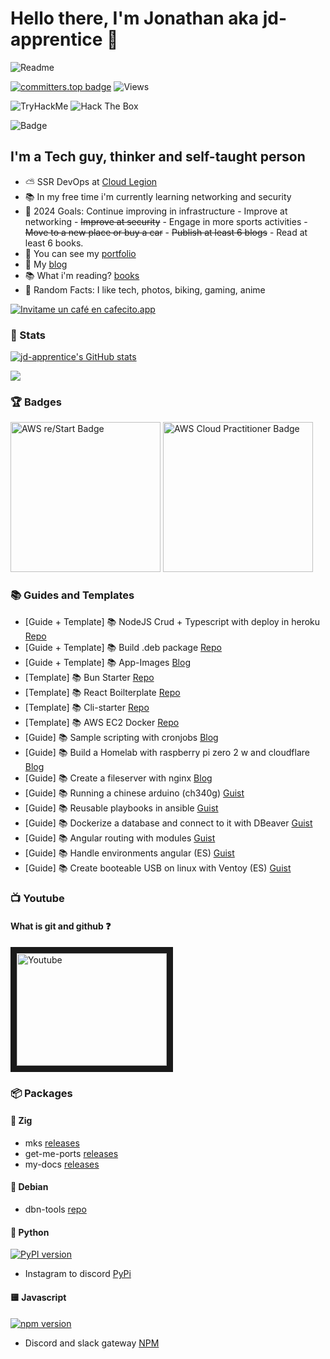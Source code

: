 # Hello there, I'm Jonathan aka jd-apprentice 👋

![Readme](./Image.gif)

[![committers.top badge](https://user-badge.committers.top/argentina/jd-apprentice.svg)](https://user-badge.committers.top/argentina/jd-apprentice)
![Views](https://komarev.com/ghpvc/?username=jd-apprentice)

<div>
  <img src="https://tryhackme-badges.s3.amazonaws.com/jd.apprentice.png" alt="TryHackMe">
  <img src="http://www.hackthebox.eu/badge/image/834305" alt="Hack The Box">
</div>

![Badge](https://www.codewars.com/users/jd_apprentice/badges/large)

## I'm a Tech guy, thinker and self-taught person

- ⛅ SSR DevOps at [Cloud Legion]
- 📚 In my free time i'm currently learning networking and security
- 📕 2024 Goals: Continue improving in infrastructure - Improve at networking - ~~Improve at security~~ - Engage in more sports activities - ~~Move to a new place or buy a car~~ - ~~Publish at least 6 blogs~~ - Read at least 6 books.
- 💼 You can see my [portfolio]
- 📰 My [blog]
- 📚 What i'm reading? [books]
- 🔎 Random Facts: I like tech, photos, biking, gaming, anime

[![Invitame un café en cafecito.app](https://cdn.cafecito.app/imgs/buttons/button_5.svg)](https://cafecito.app/dyallo)

### 🏅 Stats

<a href="http://www.github.com/jd-apprentice"><img src="https://github-readme-stats.vercel.app/api?username=jd-apprentice&show_icons=true&hide=&count_private=true&title_color=0891b2&text_color=ffffff&icon_color=0891b2&bg_color=1c1917&hide_border=true&show_icons=true" alt="jd-apprentice's GitHub stats" /></a>

<a href="http://www.github.com/jd-apprentice"><img src="https://github-readme-streak-stats.herokuapp.com/?user=jd-apprentice&stroke=ffffff&background=1c1917&ring=0891b2&fire=0891b2&currStreakNum=ffffff&currStreakLabel=0891b2&sideNums=ffffff&sideLabels=ffffff&dates=ffffff&hide_border=true" /></a>

### 🏆 Badges

<div>
<img width="240" height="240" src="https://images.credly.com/size/340x340/images/44e2c252-5d19-4574-9646-005f7225bf53/image.png" alt="AWS re/Start Badge">

<img width="240" height="240" src="https://images.credly.com/size/340x340/images/2784d0d8-327c-406f-971e-9f0e15097003/image.png" alt="AWS Cloud Practitioner Badge">
</div>

### 📚 Guides and Templates

- [Guide + Template] 📚 NodeJS Crud + Typescript with deploy in heroku [Repo](https://github.com/jd-apprentice/Node-TS)
- [Guide + Template] 📚 Build .deb package [Repo](https://github.com/jd-apprentice/debian-package-base)
- [Guide + Template] 📚 App-Images [Blog](https://blog.jonathan.com.ar/mastering-appimages-a-step-by-step-guide-to-building-and-distributing-cross-platform-applications)
- [Template] 📚 Bun Starter [Repo](https://github.com/jd-apprentice/jd-bun)
- [Template] 📚 React Boilterplate [Repo](https://github.com/jd-apprentice/React-Boilerplate)
- [Template] 📚 Cli-starter [Repo](https://github.com/jd-apprentice/cli-template)
- [Template] 📚 AWS EC2 Docker [Repo](https://github.com/jd-apprentice/base-web-server)
- [Guide] 📚 Sample scripting with cronjobs [Blog](https://blog.jonathan.com.ar/bash-scripting-and-cronjobs)
- [Guide] 📚 Build a Homelab with raspberry pi zero 2 w and cloudflare [Blog](https://blog.jonathan.com.ar/build-your-own-homelab-with-a-raspberry-pi-zero-2-w-and-cloudflare-zero-trust)
- [Guide] 📚 Create a fileserver with nginx [Blog](https://blog.jonathan.com.ar/sharing-files-made-easy-a-step-by-step-guide-to-online-folder-sharing-with-nginx)
- [Guide] 📚 Running a chinese arduino (ch340g) [Guist](https://gist.github.com/jd-apprentice/f1d1a9a526b42c8313ddb021c968ece7)
- [Guide] 📚 Reusable playbooks in ansible [Guist](https://gist.github.com/jd-apprentice/74b768294635862e7b238e7072d6011e)
- [Guide] 📚 Dockerize a database and connect to it with DBeaver [Guist](https://gist.github.com/jd-apprentice/5818628a7815975b1e56e00c5e87704a)
- [Guide] 📚 Angular routing with modules [Guist](https://gist.github.com/jd-apprentice/c41f7c040200daaee836c5dc9f29683d)
- [Guide] 📚 Handle environments angular (ES) [Guist](https://gist.github.com/jd-apprentice/545258fe9c9a38f59adef53616b29232)
- [Guide] 📚 Create booteable USB on linux with Ventoy (ES) [Guist](https://gist.github.com/jd-apprentice/e9436b870247ed303949dbec789861cc)

### 📺 Youtube

#### What is git and github ❓
<a href="http://www.youtube.com/watch?feature=player_embedded&v=yusKpPVGLWg
" target="_blank"><img src="http://img.youtube.com/vi/yusKpPVGLWg/0.jpg" 
alt="Youtube" width="240" height="180" border="10" /></a>

### 📦 Packages

#### 🦧 Zig

- mks [releases](https://github.com/jd-apprentice/hacking-tools/releases)
- get-me-ports [releases](https://github.com/jd-apprentice/hacking-tools/releases)
- my-docs [releases](https://github.com/jd-apprentice/my-docs/releases)

#### 🍎 Debian

- dbn-tools [repo](https://github.com/jd-apprentice/dbn-tools)

#### 🐍 Python
[![PyPI version](https://badge.fury.io/py/instagram-to-discord.svg)](https://badge.fury.io/py/instagram-to-discord)
- Instagram to discord [PyPi](https://pypi.org/project/instagram-to-discord/)

#### 🟨 Javascript
[![npm version](https://badge.fury.io/js/discord-slack-gateway.svg)](https://badge.fury.io/js/discord-slack-gateway)
- Discord and slack gateway [NPM](https://www.npmjs.com/package/discord-slack-gateway)

[Cloud Legion]: https://cloudlegion.com.ar/
[books]: https://www.goodreads.com/jd_apprentice 
[blog]: https://blog.jonathan.com.ar/
[twitter]: https://twitter.com/jd_apprentice
[linkedin]: https://linkedin.com/in/jonathandyallo
[gmail]: mailto:contacto@jonathan.com.ar
[portfolio]: https://jonathan.com.ar
